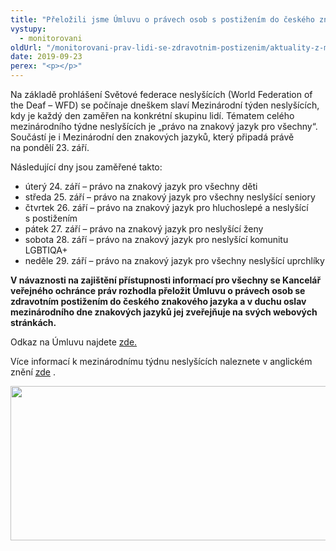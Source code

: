 ```yaml
---
title: "Přeložili jsme Úmluvu o právech osob s postižením do českého znakového jazyka"
vystupy:
  - monitorovani
oldUrl: "/monitorovani-prav-lidi-se-zdravotnim-postizenim/aktuality-z-monitorovani/aktuality-z-monitorovani-2019/prelozili-jsme-umluvu-o-pravech-osob-s-postizenim-do-ceskeho-znakoveho-jazyka/"
date: 2019-09-23
perex: "<p></p>"
---
```


<!-- imported from the old website -->

<p>Na základě prohlášení Světové federace neslyšících (World Federation of the Deaf – WFD) se počínaje dneškem slaví Mezinárodní týden neslyšících, kdy je každý den zaměřen na konkrétní skupinu lidí. Tématem celého mezinárodního týdne neslyšících je „právo na znakový jazyk pro všechny“. Součástí je i Mezinárodní den znakových jazyků, který připadá právě na pondělí 23. září.</p> <p>Následující dny jsou zaměřené takto:</p><ul><li>úterý 24. září – právo na znakový jazyk pro všechny děti</li><li>středa 25. září – právo na znakový jazyk pro všechny neslyšící seniory</li><li>čtvrtek 26. září – právo na znakový jazyk pro hluchoslepé a neslyšící s postižením</li><li>pátek 27. září – právo na znakový jazyk pro neslyšící ženy</li><li>sobota 28. září – právo na znakový jazyk pro neslyšící komunitu LGBTIQA+</li><li>neděle 29. září – právo na znakový jazyk pro všechny neslyšící uprchlíky</li></ul> <p><b>V návaznosti na zajištění přístupnosti informací pro všechny se Kancelář veřejného ochránce práv rozhodla přeložit Úmluvu o právech osob se zdravotním postižením do českého znakového jazyka a v duchu oslav mezinárodního dne znakových jazyků jej zveřejňuje na svých webových stránkách.</b></p> <p>Odkaz na Úmluvu najdete <a href="/monitorovani-prav-lidi-se-zdravotnim-postizenim/umluva-ve-znakovem-jazyce/" target="_blank">zde.</a></p> <p>Více informací k mezinárodnímu týdnu neslyšících naleznete v anglickém znění <a title="Otevření do nového okna" href="http://wfdeaf.org/iwdeaf2019/" target="_blank">zde</a> .</p> <p></p><p><img src="https://www.ochrance.cz/uploads/RTEmagicC_WFD-IWD-IDSL.jpg.jpg" width="593" height="247" alt="" /></p>
